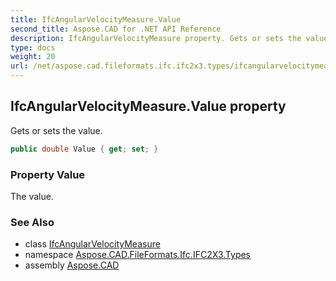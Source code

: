 ```yaml
---
title: IfcAngularVelocityMeasure.Value
second_title: Aspose.CAD for .NET API Reference
description: IfcAngularVelocityMeasure property. Gets or sets the value
type: docs
weight: 20
url: /net/aspose.cad.fileformats.ifc.ifc2x3.types/ifcangularvelocitymeasure/value/
---
```

## IfcAngularVelocityMeasure.Value property

Gets or sets the value.

```csharp
public double Value { get; set; }
```

### Property Value

The value.

### See Also

* class [IfcAngularVelocityMeasure](../)
* namespace [Aspose.CAD.FileFormats.Ifc.IFC2X3.Types](../../ifcangularvelocitymeasure/)
* assembly [Aspose.CAD](../../../)


